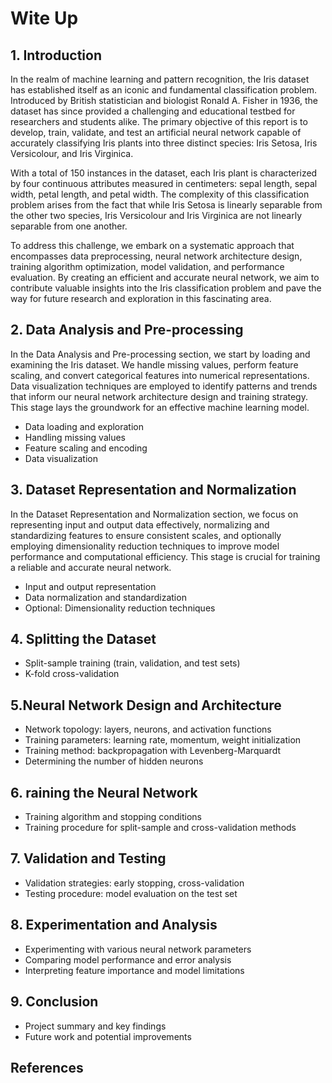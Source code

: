 # Wite Up

## 1. Introduction

In the realm of machine learning and pattern recognition, the Iris dataset has established itself as an iconic and fundamental classification problem. Introduced by British statistician and biologist Ronald A. Fisher in 1936, the dataset has since provided a challenging and educational testbed for researchers and students alike. The primary objective of this report is to develop, train, validate, and test an artificial neural network capable of accurately classifying Iris plants into three distinct species: Iris Setosa, Iris Versicolour, and Iris Virginica.

With a total of 150 instances in the dataset, each Iris plant is characterized by four continuous attributes measured in centimeters: sepal length, sepal width, petal length, and petal width. The complexity of this classification problem arises from the fact that while Iris Setosa is linearly separable from the other two species, Iris Versicolour and Iris Virginica are not linearly separable from one another.

To address this challenge, we embark on a systematic approach that encompasses data preprocessing, neural network architecture design, training algorithm optimization, model validation, and performance evaluation. By creating an efficient and accurate neural network, we aim to contribute valuable insights into the Iris classification problem and pave the way for future research and exploration in this fascinating area.

## 2. Data Analysis and Pre-processing

In the Data Analysis and Pre-processing section, we start by loading and examining the Iris dataset. We handle missing values, perform feature scaling, and convert categorical features into numerical representations. Data visualization techniques are employed to identify patterns and trends that inform our neural network architecture design and training strategy. This stage lays the groundwork for an effective machine learning model.

- Data loading and exploration
- Handling missing values
- Feature scaling and encoding
- Data visualization

## 3. Dataset Representation and Normalization

In the Dataset Representation and Normalization section, we focus on representing input and output data effectively, normalizing and standardizing features to ensure consistent scales, and optionally employing dimensionality reduction techniques to improve model performance and computational efficiency. This stage is crucial for training a reliable and accurate neural network.

- Input and output representation
- Data normalization and standardization
- Optional: Dimensionality reduction techniques

## 4. Splitting the Dataset

- Split-sample training (train, validation, and test sets)
- K-fold cross-validation

## 5.Neural Network Design and Architecture

- Network topology: layers, neurons, and activation functions
- Training parameters: learning rate, momentum, weight initialization
- Training method: backpropagation with Levenberg-Marquardt
- Determining the number of hidden neurons

## 6. raining the Neural Network

- Training algorithm and stopping conditions
- Training procedure for split-sample and cross-validation methods

## 7. Validation and Testing

- Validation strategies: early stopping, cross-validation
- Testing procedure: model evaluation on the test set

## 8. Experimentation and Analysis

- Experimenting with various neural network parameters
- Comparing model performance and error analysis
- Interpreting feature importance and model limitations

## 9. Conclusion

- Project summary and key findings
- Future work and potential improvements

## References
